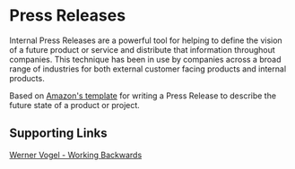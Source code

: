 # Press Releases

Internal Press Releases are a powerful tool for helping to define the vision of a future product or service and distribute that information throughout companies. This technique has been in use by companies across a broad range of industries for both external customer facing products and internal products.

Based on [Amazon's template](templates/amazon-template.md) for writing a Press Release to describe the future state of a product or project.

## Supporting Links

[Werner Vogel - Working Backwards](https://www.allthingsdistributed.com/2006/11/working_backwards.html)
